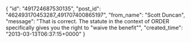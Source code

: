  {
   "id": "491724687530135",
   "post_id": "462493170453287_491707400865197",
   "from_name": "Scott Duncan",
   "message": "That is correct. The statute in the context of ORDER specifically gives you the right to \"waive the benefit\"",
   "created_time": "2013-03-13T06:37:15+0000"
 }
